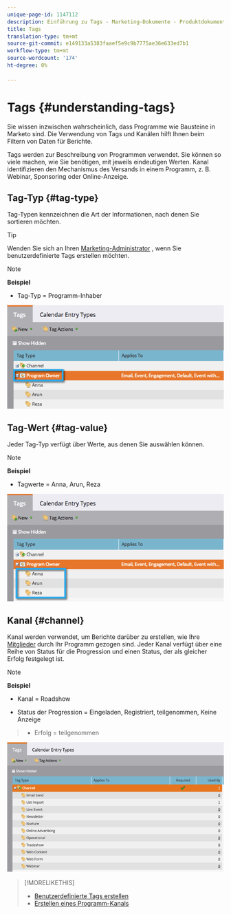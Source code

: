```yaml
---
unique-page-id: 1147112
description: Einführung zu Tags - Marketing-Dokumente - Produktdokumentation
title: Tags
translation-type: tm+mt
source-git-commit: e149133a5383faaef5e9c9b7775ae36e633ed7b1
workflow-type: tm+mt
source-wordcount: '174'
ht-degree: 0%

---
```



# Tags {#understanding-tags}

Sie wissen inzwischen wahrscheinlich, dass Programme wie Bausteine in Marketo sind. Die Verwendung von Tags und Kanälen hilft Ihnen beim Filtern von Daten für Berichte.

Tags werden zur Beschreibung von Programmen verwendet. Sie können so viele machen, wie Sie benötigen, mit jeweils eindeutigen Werten. Kanal identifizieren den Mechanismus des Versands in einem Programm, z. B. Webinar, Sponsoring oder Online-Anzeige.

## Tag-Typ {#tag-type}

Tag-Typen kennzeichnen die Art der Informationen, nach denen Sie sortieren möchten.

>[!TIP]
>
>Wenden Sie sich an Ihren [Marketing-Administrator](http://docs.marketo.com/display/DOCS/Create+Custom+Tags) , wenn Sie benutzerdefinierte Tags erstellen möchten.

>[!NOTE]
>
>**Beispiel**
>
>* Tag-Typ = Programm-Inhaber

>



![](assets/image2014-9-17-15-3a12-3a46.png)

## Tag-Wert {#tag-value}

Jeder Tag-Typ verfügt über Werte, aus denen Sie auswählen können.

>[!NOTE]
>
>**Beispiel**
>
>* Tagwerte = Anna, Arun, Reza

>



![](assets/image2014-9-17-15-3a16-3a8.png)

## Kanal {#channel}

Kanal werden verwendet, um Berichte darüber zu erstellen, wie Ihre [Mitglieder](../../../../product-docs/core-marketo-concepts/programs/creating-programs/understanding-program-membership.md) durch Ihr Programm gezogen sind. Jeder Kanal verfügt über eine Reihe von Status für die Progression und einen Status, der als gleicher Erfolg festgelegt ist.

>[!NOTE]
>
>**Beispiel**
>
>* Kanal = Roadshow
   >
   >
* Status der Progression = Eingeladen, Registriert, teilgenommen, Keine Anzeige
>* Erfolg = teilgenommen

>



![](assets/image2015-2-5-16-3a57-3a59.png)

>[!MORELIKETHIS]
>
>* [Benutzerdefinierte Tags erstellen](../../../../product-docs/administration/tags/create-custom-tags.md)
>* [Erstellen eines Programm-Kanals](../../../../product-docs/administration/tags/create-a-program-channel.md)

>




